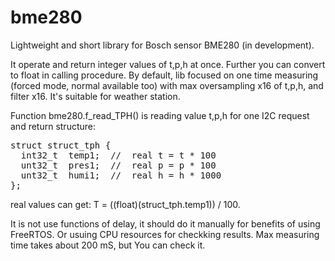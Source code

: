 # bme280
Lightweight and short library for Bosch sensor BME280 (in development).

It operate and return integer values of t,p,h at once.
Further you can convert to float in calling procedure.
By default, lib focused on one time measuring (forced mode, normal available too) 
with max oversampling x16 of t,p,h, and filter x16. It's suitable for weather station.

Function bme280.f_read_TPH() is reading value t,p,h for one I2C request and return structure:
<pre>struct struct_tph {
  int32_t  temp1;  //  real t = t * 100
  unt32_t  pres1;  //  real p = p * 100
  unt32_t  humi1;  //  real h = h * 1000
};</pre>
real values can get: T = ((float)(struct_tph.temp1)) / 100.

It is not use functions of delay, it should do it manually for benefits of using FreeRTOS.
Or usuing CPU resources for checkking results. Max measuring time takes about 200 mS, but You can check it.
